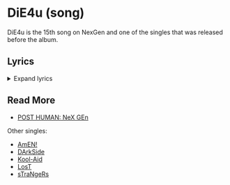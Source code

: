 # DiE4u (song)

DiE4u is the 15th song on NexGen and one of the singles that was released before the album.

## Lyrics

<details class="lyrics">
<summary>Expand lyrics</summary>

```
you know that i’d die for
i cry for
you know that i’d die for you
you know that i breathe for 
i bleed for 
you know that i breathe for you
let me see my halo
even though it’s painful
i’m prepared to lose
you know that i’d die for
i cry for
you know that i’d die for you
i keep holding my breath for a miracle
hoping the hole in my heart would have healed somehow
feeling so fucking close to the edge right now
you know you’re everything i hate
wish i could escape
but you know i would die for you 
cos i’ve died inside
a thousand times
but still i kill myself for you
because the truth of it
you could slit my wrists
& i’d write your name in a heart with the haemorrhage
feeling so fucking close to the edge right now
i know it’s you i need to kick 
you make me feel like shit 
and i don’t want to die for you
this isn’t love
this is a car crash
this isn’t love
this is a blood bath
this isn’t love
this is a sentence
it’s a bullet in the head
so pull the trigger
```
</details>

## Read More

- [POST HUMAN: NeX GEn](ph-nex-gen)

Other singles:

- [AmEN!](song-amen)
- [DArkSide](song-darkside)
- [Kool-Aid](song-koolaid)
- [LosT](song-lost)
- [sTraNgeRs](song-strangers)